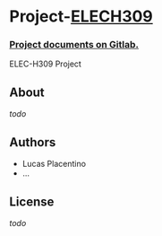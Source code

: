 # Project-[ELECH309](https://uv.ulb.ac.be/course/view.php?id=106597)

### [Project documents on Gitlab.](https://gitlab.com/mosee/elech309-2023)

ELEC-H309 Project

## About

_todo_

## Authors

- Lucas Placentino
- ...

## License

_todo_
